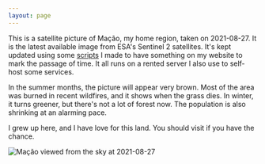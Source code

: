 ```yaml
---  
layout: page  
---
```


This is a satellite picture of Mação, my home region, taken on 2021-08-27.        It is the latest available image from 
ESA's Sentinel 2 satellites. It's kept updated using        some [scripts](https://github.com/fernandeslouro/terras) I 
made to have something on my        website to mark the passage of time. It all runs on a rented server I also use to 
self-host        some services.

In the summer months, the picture will appear very brown. Most of the area        was burned in recent wildfires, and it
 shows when the grass dies. In winter, it turns greener,        but there's not a lot of forest now. The population is 
also shrinking at an alarming pace.

I grew up here, and I have love for this land. You should visit if you have the chance.

 

   
![Mação viewed from the sky at 2021-08-27](/assets/images/2021-08-27_11:21.png)
